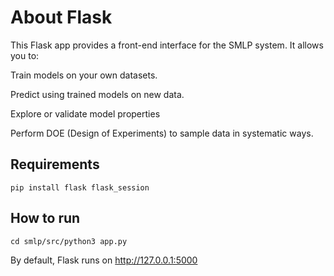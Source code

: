 # About Flask

This Flask app provides a front-end interface for the SMLP system. It allows you to:

Train models on your own datasets.

Predict using trained models on new data.

Explore or validate model properties 

Perform DOE (Design of Experiments) to sample data in systematic ways.




## Requirements  

	pip install flask flask_session



## How to run 
    cd smlp/src/python3 app.py



By default, Flask runs on http://127.0.0.1:5000

